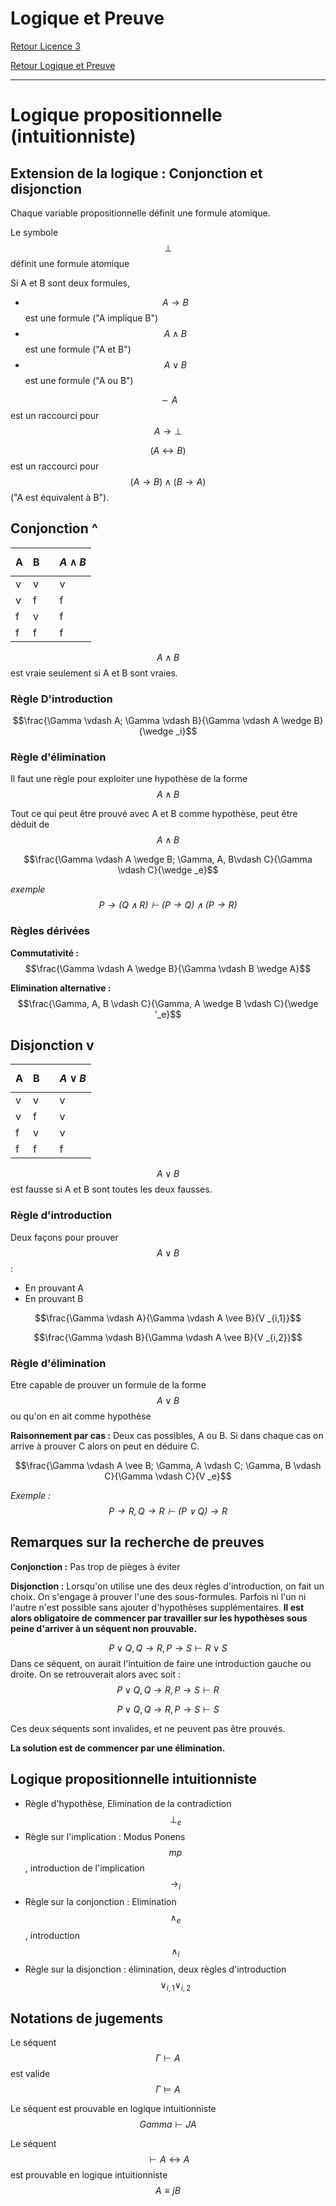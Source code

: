 # Logique et Preuve


[Retour Licence 3](https://mcheungsen.github.io/cours/ "Licence 3")

[Retour Logique et Preuve](index.md)

---

# Logique propositionnelle (intuitionniste)

## Extension de la logique : Conjonction et disjonction

Chaque variable propositionnelle définit une formule atomique.

Le symbole $$\bot$$ définit une formule atomique

Si A et B sont deux formules,
 - $$A \rightarrow B$$ 
 est une formule ("A implique B")
 - $$A \wedge B$$ 
 est une formule ("A et B")
 - $$A \vee B $$ 
 est une formule ("A ou B")

$$\sim A$$
 est un raccourci pour
 $$A \rightarrow \bot$$

 $$(A \leftrightarrow B)$$ 
 est un raccourci pour $$(A \rightarrow B) \wedge (B \rightarrow A)$$
 ("A est équivalent à B").

 ## Conjonction ^
 
 |A|B| |$$A \wedge B$$|
 |-|-|-|--------------|
 |v|v||v|
 |v|f||f|
 |f|v||f|
 |f|f||f|

 $$A \wedge B$$ 
 est vraie seulement si A et B sont vraies.

 ### Règle D'introduction
 $$\frac{\Gamma \vdash A; \Gamma \vdash B}{\Gamma \vdash A \wedge B}{\wedge _i}$$

### Règle d'élimination
Il faut une règle pour exploiter une hypothèse de la forme 
$$A \wedge B$$

Tout ce qui peut être prouvé avec A et B comme hypothèse, peut être déduit de 
$$A \wedge B$$

$$\frac{\Gamma \vdash A \wedge B; \Gamma, A, B\vdash C}{\Gamma \vdash C}{\wedge _e}$$

*exemple $$P \rightarrow (Q \wedge R) \vdash (P \rightarrow Q) \wedge ( P \rightarrow R)$$*

### Règles dérivées
**Commutativité :**
$$\frac{\Gamma \vdash A \wedge B}{\Gamma \vdash B \wedge A}$$

**Elimination alternative :**
$$\frac{\Gamma, A, B \vdash C}{\Gamma, A \wedge B \vdash C}{\wedge '_e}$$

## Disjonction v

 |A|B| |$$A \vee B$$|
 |-|-|-|------------|
 |v|v||v|
 |v|f||v|
 |f|v||v|
 |f|f||f|

 $$A \vee B$$
 est fausse si A et B sont toutes les deux fausses.

 ### Règle d'introduction
 Deux façons pour prouver $$A \vee B$$ : 
 - En prouvant A
 - En prouvant B

 $$\frac{\Gamma \vdash A}{\Gamma \vdash A \vee B}{V _{i,1}}$$

 $$\frac{\Gamma \vdash B}{\Gamma \vdash A \vee B}{V _{i,2}}$$

 ### Règle d'élimination
 Etre capable de prouver un formule de la forme $$A \vee B$$ ou qu'on en ait comme hypothèse

 **Raisonnement par cas :** Deux cas possibles, A ou B. Si dans chaque cas on arrive à prouver C alors on peut en déduire C.

 $$\frac{\Gamma \vdash A \vee B; \Gamma, A \vdash C; \Gamma, B \vdash C}{\Gamma \vdash C}{V _e}$$

 *Exemple : $$P \rightarrow R, Q \rightarrow R \vdash (P \vee Q) \rightarrow R$$*

 ## Remarques sur la recherche de preuves

**Conjonction :** Pas trop de pièges à éviter

**Disjonction :** Lorsqu'on utilise une des deux règles d'introduction, on fait un choix. On s'engage à prouver l'une des sous-formules. Parfois ni l'un ni l'autre n'est possible sans ajouter d'hypothèses supplémentaires. **Il est alors obligatoire de commencer par travailler sur les hypothèses sous peine d'arriver à un séquent non prouvable.**

$$P \vee Q, Q \rightarrow R, P \rightarrow S \vdash R \vee S$$
Dans ce séquent, on aurait l'intuition de faire une introduction gauche ou droite.  On se retrouverait alors avec soit :
$$P \vee Q, Q \rightarrow R, P \rightarrow S \vdash R$$

$$P \vee Q, Q \rightarrow R, P \rightarrow S \vdash S$$

Ces deux séquents sont invalides, et ne peuvent pas être prouvés.

**La solution est de commencer par une élimination.**

## Logique propositionnelle intuitionniste
- Règle d'hypothèse, Elimination de la contradiction $$\bot_e$$
- Règle sur l'implication : Modus Ponens $$mp$$, introduction de l'implication $$\rightarrow_i$$
- Règle sur la conjonction : Elimination $$\wedge_e$$, introduction $$\wedge_i$$
- Règle sur la disjonction : élimination, deux règles d'introduction $$\vee_{i,1} \vee_{i,2}$$

## Notations de jugements
Le séquent $$\Gamma \vdash A$$ est valide
$$\Gamma \models A$$

Le séquent est prouvable en logique intuitionniste
$$Gamma \vdash J A$$

Le séquent $$\vdash A \leftrightarrow A$$ est prouvable en logique intuitionniste
$$A \equiv j B$$

<script src="https://polyfill.io/v3/polyfill.min.js?features=es6"></script>
<script id="MathJax-script" async src="https://cdn.jsdelivr.net/npm/mathjax@3/es5/tex-mml-chtml.js"></script>